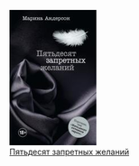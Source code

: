 ![](Пятьдесят%20запретных%20желаний.jpg)  
[Пятьдесят запретных желаний](Пятьдесят%20запретных%20желаний)
